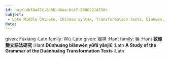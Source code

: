 ```yaml
---
id: uuid-4bf4a47c-8e5b-46aa-bc47-00802214558c
subject: 
 - Late Middle Chinese, Chinese syntax, Transformation texts, bianwen, 敦煌
date: 
---
```


given: Fúxiáng :Latn
family: Wú :Latn
given: 服祥 :Hant
family: 吳 :Hant
**敦煌變文語法研究** :Hant
**Dūnhuáng biànwén yǔfǎ yānjiū** :Latn
**A Study of the Grammar of the Duānhuáng Transformation Texts** :Latn